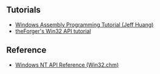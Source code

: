 ## Tutorials
* [Windows Assembly Programming Tutorial (Jeff Huang)](https://doc.lagout.org/operating%20system%20/Windows/winasmtut.pdf)
* [theForger's Win32 API tutorial](http://www.winprog.org/tutorial/)

## Reference
* [Windows NT API Reference (Win32.chm)](http://laurencejackson.com/win32/)
